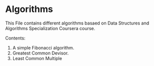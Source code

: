 # Algorithms
This File contains different algorithms basaed on Data Structures and Algorithms Specialization Coursera course.

Contents:
1) A simple Fibonacci algorithm.
2) Greatest Common Devisor.
3) Least Common Multiple

